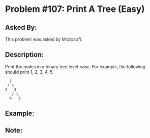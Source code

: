 # Problem #107: Print A Tree (Easy)

## Asked By:

This problem was asked by Microsoft.

## Description:
 
Print the nodes in a binary tree level-wise. For example, the following should print 1, 2, 3, 4, 5.

```
  1
 / \
2   3
   / \
  4   5
```

## Example:

## Note:
